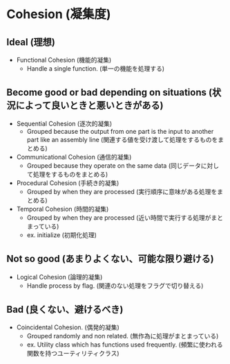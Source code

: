 # Cohesion (凝集度)

## Ideal (理想)

- Functional Cohesion (機能的凝集)
  - Handle a single function. (単一の機能を処理する)

## Become good or bad depending on situations (状況によって良いときと悪いときがある)

- Sequential Cohesion (逐次的凝集)
  - Grouped because the output from one part is the input to another part like an assembly line (関連する値を受け渡して処理をするものをまとめる)
- Communicational Cohesion (通信的凝集)
  - Grouped because they operate on the same data (同じデータに対して処理をするものをまとめる)
- Procedural Cohesion (手続き的凝集)
  - Grouped by when they are processed  (実行順序に意味がある処理をまとめる)
- Temporal Cohesion (時間的凝集)
  - Grouped by when they are processed (近い時間で実行する処理がまとまっている)
  - ex. initialize (初期化処理)

## Not so good (あまりよくない、可能な限り避ける)

- Logical Cohesion (論理的凝集)
  - Handle process by flag. (関連のない処理をフラグで切り替える)

## Bad (良くない、避けるべき)

- Coincidental Cohesion. (偶発的凝集)
  - Grouped randomly and non related. (無作為に処理がまとまっている)
  - ex. Utility class which has functions used frequently. (頻繁に使われる関数を持つユーティリティクラス)
